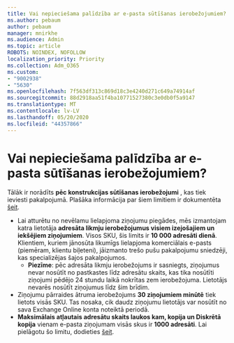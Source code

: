 ```yaml
---
title: Vai nepieciešama palīdzība ar e-pasta sūtīšanas ierobežojumiem?
ms.author: pebaum
author: pebaum
manager: mnirkhe
ms.audience: Admin
ms.topic: article
ROBOTS: NOINDEX, NOFOLLOW
localization_priority: Priority
ms.collection: Adm_O365
ms.custom:
- "9002938"
- "5630"
ms.openlocfilehash: 7f563df313c869d18c3e4240d271c649a74914af
ms.sourcegitcommit: 88d2918aa51f4ba10771527380c3e0db0f5a9147
ms.translationtype: MT
ms.contentlocale: lv-LV
ms.lasthandoff: 05/20/2020
ms.locfileid: "44357866"
---
```

# <a name="need-help-with-email-sending-limits"></a>Vai nepieciešama palīdzība ar e-pasta sūtīšanas ierobežojumiem?

Tālāk ir norādīts **pēc konstrukcijas sūtīšanas ierobežojumi** , kas tiek ieviesti pakalpojumā. Plašāka informācija par šiem limitiem ir dokumentēta [šeit](https://docs.microsoft.com/office365/servicedescriptions/exchange-online-service-description/exchange-online-limits#receiving-and-sending-limits).

- Lai atturētu no nevēlamu lielapjoma ziņojumu piegādes, mēs izmantojam katra lietotāja **adresāta likmju ierobežojumus visiem izejošajiem un iekšējiem ziņojumiem**. Visos SKU, šis limits ir **10 000 adresāti dienā**.  Klientiem, kuriem jānosūta likumīgs lielapjoma komerciālais e-pasts (piemēram, klientu biļeteni), jāizmanto trešo pušu pakalpojumu sniedzēji, kas specializējas šajos pakalpojumos.
    - **Piezīme**: pēc adresāta likmju ierobežojums ir sasniegts, ziņojumus nevar nosūtīt no pastkastes līdz adresātu skaits, kas tika nosūtīti ziņojumi pēdējo 24 stundu laikā nokrītas zem ierobežojuma. Lietotājs nevarēs nosūtīt ziņojumus līdz šim brīdim.
- Ziņojumu pārraides ātruma ierobežojums **30 ziņojumiem minūtē** tiek lietots visās SKU. Tas nosaka, cik daudz ziņojumu lietotājs var nosūtīt no sava Exchange Online konta noteiktā periodā.
- **Maksimālais atļautais adresātu skaits laukos kam, kopija un Diskrētā kopija** vienam e-pasta ziņojumam visās skus ir **1000 adresāti**. Lai pielāgotu šo limitu, dodieties [šeit](https://techcommunity.microsoft.com/t5/exchange-team-blog/customizable-recipient-limits-in-office-365/ba-p/1183228).
